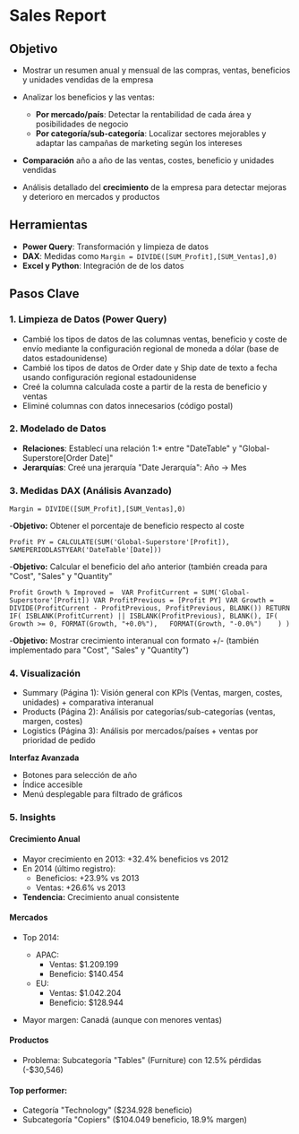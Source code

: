 # **Sales Report**

## **Objetivo**

- Mostrar un resumen anual y mensual de las compras, ventas, beneficios y unidades vendidas de la empresa  
- Analizar los beneficios y las ventas:    
    - **Por mercado/país**: Detectar la rentabilidad de cada área y posibilidades de negocio   
    - **Por categoría/sub-categoría**: Localizar sectores mejorables y adaptar las campañas de marketing según los intereses

- **Comparación** año a año de las ventas, costes, beneficio y unidades vendidas      
- Análisis detallado del **crecimiento** de la empresa para detectar mejoras y deterioro en mercados y productos

## **Herramientas**
- **Power Query**: Transformación y limpieza de datos
- **DAX**: Medidas como `Margin = DIVIDE([SUM_Profit],[SUM_Ventas],0)`
- **Excel y Python**: Integración de de los datos

## **Pasos Clave**

### **1. Limpieza de Datos (Power Query)**
- Cambié los tipos de datos de las columnas ventas, beneficio y coste de envío mediante la configuración regional de moneda a dólar (base de datos estadounidense)
- Cambié los tipos de datos de Order date y Ship date de texto a fecha usando configuración regional estadounidense
- Creé la columna calculada coste a partir de la resta de beneficio y ventas
- Eliminé columnas con datos innecesarios (código postal)

### **2. Modelado de Datos**
- **Relaciones**: Establecí una relación 1:* entre "DateTable" y "Global-Superstore[Order Date]"
- **Jerarquías**: Creé una jerarquía "Date Jerarquía": Año -> Mes

### **3. Medidas DAX (Análisis Avanzado)**

`Margin = DIVIDE([SUM_Profit],[SUM_Ventas],0)`

-**Objetivo:** Obtener el porcentaje de beneficio respecto al coste

`Profit PY = CALCULATE(SUM('Global-Superstore'[Profit]), SAMEPERIODLASTYEAR('DateTable'[Date]))`

-**Objetivo:** Calcular el beneficio del año anterior (también creada para "Cost", "Sales" y "Quantity"

`Profit Growth % Improved = 
VAR ProfitCurrent = SUM('Global-Superstore'[Profit])
VAR ProfitPrevious = [Profit PY]
VAR Growth = DIVIDE(ProfitCurrent - ProfitPrevious, ProfitPrevious, BLANK())
RETURN
    IF(
        ISBLANK(ProfitCurrent) || ISBLANK(ProfitPrevious),
        BLANK(),
        IF(
            Growth >= 0,
            FORMAT(Growth, "+0.0%"),  
            FORMAT(Growth, "-0.0%")   
        )
    )`
    
-**Objetivo:** Mostrar crecimiento interanual con formato +/- (también implementado para "Cost", "Sales" y "Quantity")

### **4. Visualización**

- Summary (Página 1): Visión general con KPIs (Ventas, margen, costes, unidades) + comparativa interanual
- Products (Página 2): Análisis por categorías/sub-categorías (ventas, margen, costes)
- Logistics (Página 3): Análisis por mercados/países + ventas por prioridad de pedido

**Interfaz Avanzada**

- Botones para selección de año
- Índice accesible
- Menú desplegable para filtrado de gráficos

### **5. Insights**

#### **Crecimiento Anual**

- Mayor crecimiento en 2013: +32.4% beneficios vs 2012
- En 2014 (último registro):
  - Beneficios: +23.9% vs 2013
  - Ventas: +26.6% vs 2013
- **Tendencia:** Crecimiento anual consistente

#### **Mercados**

- Top 2014:
    - APAC:
        - Ventas: $1.209.199
        - Beneficio: $140.454
    - EU:
        - Ventas: $1.042.204
        - Beneficio: $128.944

- Mayor margen: Canadá (aunque con menores ventas)

#### **Productos**

- Problema: Subcategoría "Tables" (Furniture) con 12.5% pérdidas (-$30,546)

#### **Top performer:**

- Categoría "Technology" ($234.928 beneficio)
- Subcategoría "Copiers" ($104.049 beneficio, 18.9% margen)

